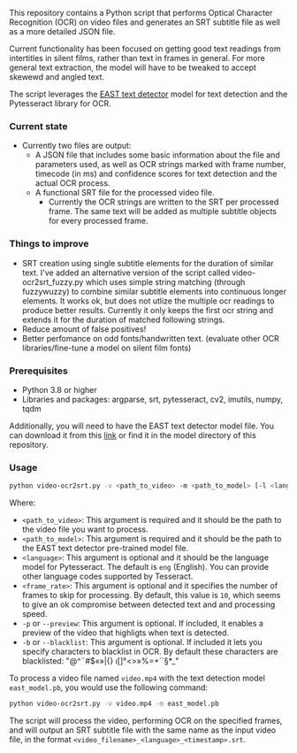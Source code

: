 This repository contains a Python script that performs Optical Character Recognition (OCR) on video files and generates an SRT subtitle file as well as a more detailed JSON file. 

Current functionality has been focused on getting good text readings from intertitles in silent films, rather than text in frames in general. For more general text extraction, the model will have to be tweaked to accept skewewd and angled text.

The script leverages the [EAST text detector](https://arxiv.org/abs/1704.03155v2) model for text detection and the Pytesseract library for OCR.

### Current state
- Currently two files are output: 
  - A JSON file that includes some basic information about the file and parameters used, as well as OCR strings marked with frame number, timecode (in ms) and confidence scores for text detection and the actual OCR process. 
  - A functional SRT file for the processed video file.
    - Currently the OCR strings are written to the SRT per processed frame. The same text will be added as multiple subtitle objects for every processed frame. 

### Things to improve
- SRT creation using single subtitle elements for the duration of similar text. I've added an alternative version of the script called video-ocr2srt_fuzzy.py which uses simple string matching (through fuzzywuzzy) to combine similar subtitle elements into continuous longer elements. It works ok, but does not utlize the multiple ocr readings to produce better results. Currently it only keeps the first ocr string and extends it for the duration of matched following strings.
- Reduce amount of false positives! 
- Better perfomance on odd fonts/handwritten text. (evaluate other OCR libraries/fine-tune a model on silent film fonts)

### Prerequisites

- Python 3.8 or higher
- Libraries and packages: argparse, srt, pytesseract, cv2, imutils, numpy, tqdm

Additionally, you will need to have the EAST text detector model file. You can download it from this [link](https://github.com/argman/EAST) or find it in the model directory of this repository.

### Usage

```sh
python video-ocr2srt.py -v <path_to_video> -m <path_to_model> [-l <language>] [-f <frame_rate>] [-p]
```

Where:

- `<path_to_video>`: This argument is required and it should be the path to the video file you want to process.
- `<path_to_model>`: This argument is required and it should be the path to the EAST text detector pre-trained model file.
- `<language>`: This argument is optional and it should be the language model for Pytesseract. The default is `eng` (English). You can provide other language codes supported by Tesseract.
- `<frame_rate>`: This argument is optional and it specifies the number of frames to skip for processing. By default, this value is `10`, which seems to give an ok compromise between detected text and and processing speed.
- `-p` or `--preview`: This argument is optional. If included, it enables a preview of the video that highligts when text is detected.
- `-b` or `--blacklist`: This argument is optional. If included it lets you specify characters to blacklist in OCR. By default these characters are blacklisted: "@^¨#$«»|{} ı[]°<>»%=+´`§*_"

To process a video file named `video.mp4` with the text detection model `east_model.pb`, you would use the following command:

```sh
python video-ocr2srt.py -v video.mp4 -m east_model.pb
```

The script will process the video, performing OCR on the specified frames, and will output an SRT subtitle file with the same name as the input video file, in the format `<video_filename>_<language>_<timestamp>.srt`.
